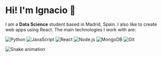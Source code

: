 # Hi! I'm Ignacio 👋

I am a **Data Science** student based in Madrid, Spain. I also like to create web apps using React. The main technologies I work with are:


![Python](https://img.shields.io/badge/-Python-333333?style=flat&logo=Python&logoColor=#0000FF)
![JavaScript](https://img.shields.io/badge/-JavaScript-333333?style=flat&logo=JavaScript&logoColor=F7DF1E) ![React](https://img.shields.io/badge/-React-333333?style=flat&logo=React&logoColor=61DAFB) ![Node.js](https://img.shields.io/badge/-Node.js-333333?style=flat&logo=Node.js&logoColor=339933) ![MongoDB](https://img.shields.io/badge/-MongoDB-333333?style=flat&logo=MongoDB&logoColor=47A248) ![Git](https://img.shields.io/badge/-Git-333333?style=flat&logo=Git&logoColor=F05032)





<!--
**IgnacioGB1990/IgnacioGB1990** is a ✨ _special_ ✨ repository because its `README.md` (this file) appears on your GitHub profile.

Here are some ideas to get you started:

- 🔭 I’m currently working on ...
- 🌱 I’m currently learning ...
- 👯 I’m looking to collaborate on ...
- 🤔 I’m looking for help with ...
- 💬 Ask me about ...
- 📫 How to reach me: ...
- 😄 Pronouns: ...
- ⚡ Fun fact: ...
-->

<!--
![GitHub stats](https://github-readme-stats.vercel.app/api?username=IgnacioGB1990&show_icons=true&theme=true)

[![Top Langs](https://github-readme-stats.vercel.app/api/top-langs/?username=IgnacioGB1990&layout=compact)](https://github.com/anuraghazra/github-readme-stats)
-->

<!--
[![Linkedin Badge](https://img.shields.io/badge/-ignaciogarciabarrero-0072b1?style=flat&logo=Linkedin&logoColor=white)](https://www.linkedin.com/in/ignaciogarciabarrero/)
-->


![Snake animation](https://github.com/IgnacioGB1990/IgnacioGB1990/blob/output/github-contribution-grid-snake.svg)
